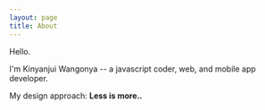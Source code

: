 ```yaml
---
layout: page
title: About
---
```


Hello.

I'm Kinyanjui Wangonya -- a javascript coder, web, and mobile app developer.

My design approach: **Less is more..**